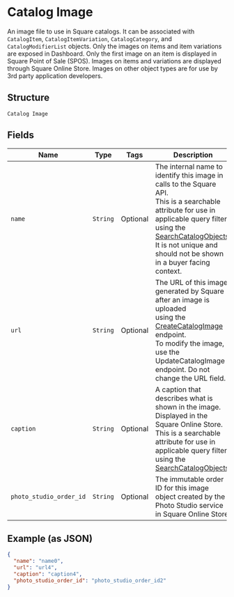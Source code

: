 
# Catalog Image

An image file to use in Square catalogs. It can be associated with
`CatalogItem`, `CatalogItemVariation`, `CatalogCategory`, and `CatalogModifierList` objects.
Only the images on items and item variations are exposed in Dashboard.
Only the first image on an item is displayed in Square Point of Sale (SPOS).
Images on items and variations are displayed through Square Online Store.
Images on other object types are for use by 3rd party application developers.

## Structure

`Catalog Image`

## Fields

| Name | Type | Tags | Description |
|  --- | --- | --- | --- |
| `name` | `String` | Optional | The internal name to identify this image in calls to the Square API.<br>This is a searchable attribute for use in applicable query filters<br>using the [SearchCatalogObjects](api-endpoint:Catalog-SearchCatalogObjects).<br>It is not unique and should not be shown in a buyer facing context. |
| `url` | `String` | Optional | The URL of this image, generated by Square after an image is uploaded<br>using the [CreateCatalogImage](api-endpoint:Catalog-CreateCatalogImage) endpoint.<br>To modify the image, use the UpdateCatalogImage endpoint. Do not change the URL field. |
| `caption` | `String` | Optional | A caption that describes what is shown in the image. Displayed in the<br>Square Online Store. This is a searchable attribute for use in applicable query filters<br>using the [SearchCatalogObjects](api-endpoint:Catalog-SearchCatalogObjects). |
| `photo_studio_order_id` | `String` | Optional | The immutable order ID for this image object created by the Photo Studio service in Square Online Store. |

## Example (as JSON)

```json
{
  "name": "name0",
  "url": "url4",
  "caption": "caption4",
  "photo_studio_order_id": "photo_studio_order_id2"
}
```


